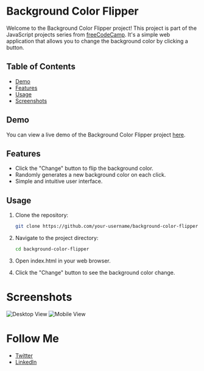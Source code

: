 # Background Color Flipper

Welcome to the Background Color Flipper project! This project is part of the JavaScript projects series from [freeCodeCamp](https://www.freecodecamp.org/news/javascript-projects-for-beginners/). It's a simple web application that allows you to change the background color by clicking a button.

## Table of Contents

- [Demo](#demo)
- [Features](#features)
- [Usage](#usage)
- [Screenshots](#screenshots)

## Demo

You can view a live demo of the Background Color Flipper project [here](#).

## Features

- Click the "Change" button to flip the background color.
- Randomly generates a new background color on each click.
- Simple and intuitive user interface.

## Usage

1. Clone the repository:

   ```bash
   git clone https://github.com/your-username/background-color-flipper.git
2. Navigate to the project directory:

   ```bash
   cd background-color-flipper
3. Open index.html in your web browser.
4. Click the "Change" button to see the background color change.


# Screenshots
![Desktop View](./Assets/DesktopView.jpeg)
![Mobile View](./Assets/MobileView.jpeg)

# Follow Me
- [Twitter](https://twitter.com/Re_brodie)
- [LinkedIn](https://www.linkedin.com/in/malik-bennett-929b5a2b0/)
